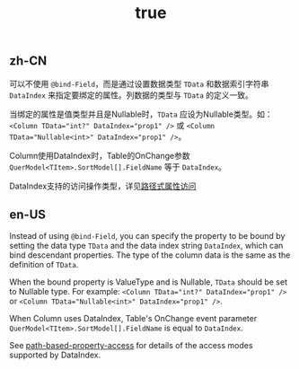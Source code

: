 ﻿---
order: 2
title:
  en-US: Data Index
  zh-CN: 数据索引
---

## zh-CN

可以不使用 `@bind-Field`，而是通过设置数据类型 `TData` 和数据索引字符串 `DataIndex` 来指定要绑定的属性。列数据的类型与 `TData` 的定义一致。

当绑定的属性是值类型并且是Nullable时，`TData` 应设为Nullable类型。如：`<Column TData="int?" DataIndex="prop1" />` 或 `<Column TData="Nullable<int>" DataIndex="prop1" />`。

Column使用DataIndex时，Table的OnChange参数 `QuerModel<TItem>.SortModel[].FieldName` 等于 `DataIndex`。

DataIndex支持的访问操作类型，详见[路径式属性访问](/zh-CN/docs/path-based-property-access)

## en-US

Instead of using `@bind-Field`, you can specify the property to be bound by setting the data type `TData` and the data index string `DataIndex`, which can bind descendant properties. The type of the column data is the same as the definition of `TData`.

When the bound property is ValueType and is Nullable, `TData` should be set to Nullable type. For example: `<Column TData="int?" DataIndex="prop1" />` or `<Column TData="Nullable<int>" DataIndex="prop1" />`.

When Column uses DataIndex, Table's OnChange event parameter `QuerModel<TItem>.SortModel[].FieldName` is equal to `DataIndex`.

See [path-based-property-access](/en-US/docs/path-based-property-access) for details of the access modes supported by DataIndex.
